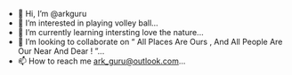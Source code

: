 - 👋 Hi, I’m @arkguru
- 👀 I’m interested in playing volley ball...
- 🌱 I’m currently learning intersting love the nature...
- 💞️ I’m looking to collaborate on  “ All Places Are Ours , And All People Are Our Near And Dear ! ”...
- 📫 How to reach me  ark_guru@outlook.com...

<!---
arkguru/arkguru is a ✨  special ✨ repository because its `README.md` (this file) appears on your GitHub profile.
You can click the Preview link to take a look at your changes.
--->
